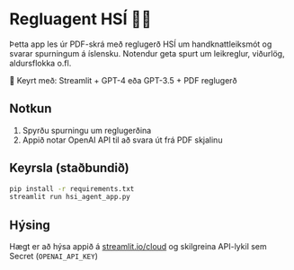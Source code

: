 # Regluagent HSÍ 🤾‍♂️

Þetta app les úr PDF-skrá með reglugerð HSÍ um handknattleiksmót og svarar spurningum á íslensku. 
Notendur geta spurt um leikreglur, viðurlög, aldursflokka o.fl.

🚀 Keyrt með: Streamlit + GPT-4 eða GPT-3.5 + PDF reglugerð

## Notkun
1. Spyrðu spurningu um reglugerðina
2. Appið notar OpenAI API til að svara út frá PDF skjalinu

## Keyrsla (staðbundið)
```bash
pip install -r requirements.txt
streamlit run hsi_agent_app.py
```

## Hýsing
Hægt er að hýsa appið á [streamlit.io/cloud](https://streamlit.io/cloud) 
og skilgreina API-lykil sem Secret (`OPENAI_API_KEY`)
